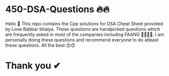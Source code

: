 # 450-DSA-Questions 🔥🔥
Hello 👋 This repo contains the Cpp solutions for DSA Cheat Sheet provided by Love Babbar bhaiya. These questions are handpicked questions which are frequently asked in most of the companies including FAANG 👩‍💻👨‍💻. I am personally doing these questions and recommend everyone to do atleast these questions. All the best.😊😊


# Thank you ✔
